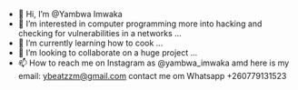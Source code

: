 - 👋 Hi, I’m @Yambwa Imwaka
- 👀 I’m interested in computer programming more into hacking and checking for vulnerabilities in a networks  ...
- 🌱 I’m currently learning how to cook ...
- 💞️ I’m looking to collaborate on a huge project ...
- 📫 How to reach me on Instagram as @yambwa_imwaka amd here is my email: ybeatzzm@gmail.com contact me om Whatsapp +260779131523


<!---
fido is a ✨ special ✨ repository because its `README.md` (this file) appears on your GitHub profile.
You can click the Preview link to take a look at your changes.
--->
